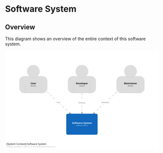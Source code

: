# Software System

## Overview

This diagram shows an overview of the entire context of this software system.

[![](diagrams/structurizr-Overview.png)](diagrams/structurizr-Overview.svg)

